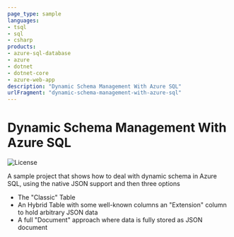 ```yaml
---
page_type: sample
languages:
- tsql
- sql
- csharp
products:
- azure-sql-database
- azure
- dotnet
- dotnet-core
- azure-web-app
description: "Dynamic Schema Management With Azure SQL"
urlFragment: "dynamic-schema-management-with-azure-sql"
---
```


# Dynamic Schema Management With Azure SQL

<!-- 
Guidelines on README format: https://review.docs.microsoft.com/help/onboard/admin/samples/concepts/readme-template?branch=master

Guidance on onboarding samples to docs.microsoft.com/samples: https://review.docs.microsoft.com/help/onboard/admin/samples/process/onboarding?branch=master

Taxonomies for products and languages: https://review.docs.microsoft.com/new-hope/information-architecture/metadata/taxonomies?branch=master
-->

![License](https://img.shields.io/badge/license-MIT-green.svg)

A sample project that shows how to deal with dynamic schema in Azure SQL, using the native JSON support and then three options

- The "Classic" Table 
- An Hybrid Table with some well-known columns an "Extension" column to hold arbitrary JSON data
- A full "Document" approach where data is fully stored as JSON document

